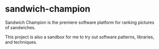 # sandwich-champion

Sandwich Champion is the premiere software platform for ranking pictures of sandwiches.

This project is also a sandbox for me to try out software patterns, libraries, and techniques.